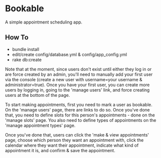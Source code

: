 Bookable
========

A simple appointment scheduling app.

How To
------

* bundle install
* edit/create config/database.yml & config/app_config.yml
* rake db:create

Note that at the moment, since users don't exist until either they log in or are force created by an admin, you'll need to manually add your first user via the console (create a new user with username=your username & administrator=true).  Once you have your first user, you can create more users by logging in, going to the 'manage users' link, and force creating users at the bottom of the page.

To start making appointments, first you need to mark a user as bookable.  On the 'manage users' page, there are links to do so.  Once you've done that, you need to define slots for this person's appointments - done on the 'manage slots' page.  You also need to define types of appointments on the 'manage appointment types' page.  

Once you've done that, users can click the 'make & view appointments' page, choose which person they want an appointment with, click the calendar where they want their appointment, indicate what kind of appointment it is, and confirm & save the appointment.
